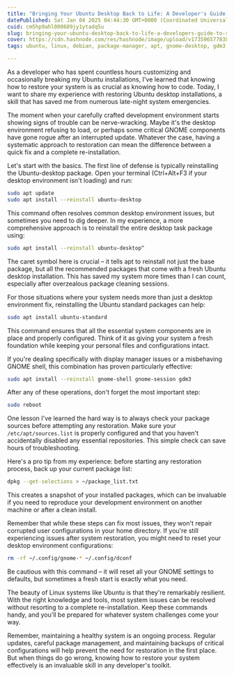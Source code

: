 ```yaml
---
title: "Bringing Your Ubuntu Desktop Back to Life: A Developer's Guide to System Restoration"
datePublished: Sat Jan 04 2025 04:44:30 GMT+0000 (Coordinated Universal Time)
cuid: cm5hp9ahl000609jy1ytadq5u
slug: bringing-your-ubuntu-desktop-back-to-life-a-developers-guide-to-system-restoration
cover: https://cdn.hashnode.com/res/hashnode/image/upload/v1735965778384/93ea4b04-b2c3-4dc1-86bd-b21847e83812.png
tags: ubuntu, linux, debian, package-manager, apt, gnome-desktop, gdm3, apt-pkg-manager

---
```


As a developer who has spent countless hours customizing and occasionally breaking my Ubuntu installations, I've learned that knowing how to restore your system is as crucial as knowing how to code. Today, I want to share my experience with restoring Ubuntu desktop installations, a skill that has saved me from numerous late-night system emergencies.

The moment when your carefully crafted development environment starts showing signs of trouble can be nerve-wracking. Maybe it's the desktop environment refusing to load, or perhaps some critical GNOME components have gone rogue after an interrupted update. Whatever the case, having a systematic approach to restoration can mean the difference between a quick fix and a complete re-installation.

Let's start with the basics. The first line of defense is typically reinstalling the Ubuntu-desktop package. Open your terminal (Ctrl+Alt+F3 if your desktop environment isn't loading) and run:

```bash
sudo apt update
sudo apt install --reinstall ubuntu-desktop
```

This command often resolves common desktop environment issues, but sometimes you need to dig deeper. In my experience, a more comprehensive approach is to reinstall the entire desktop task package using:

```bash
sudo apt install --reinstall ubuntu-desktop^
```

The caret symbol here is crucial – it tells apt to reinstall not just the base package, but all the recommended packages that come with a fresh Ubuntu desktop installation. This has saved my system more times than I can count, especially after overzealous package cleaning sessions.

For those situations where your system needs more than just a desktop environment fix, reinstalling the Ubuntu standard packages can help:

```bash
sudo apt install ubuntu-standard
```

This command ensures that all the essential system components are in place and properly configured. Think of it as giving your system a fresh foundation while keeping your personal files and configurations intact.

If you're dealing specifically with display manager issues or a misbehaving GNOME shell, this combination has proven particularly effective:

```bash
sudo apt install --reinstall gnome-shell gnome-session gdm3
```

After any of these operations, don't forget the most important step:

```bash
sudo reboot
```

One lesson I've learned the hard way is to always check your package sources before attempting any restoration. Make sure your `/etc/apt/sources.list` is properly configured and that you haven't accidentally disabled any essential repositories. This simple check can save hours of troubleshooting.

Here's a pro tip from my experience: before starting any restoration process, back up your current package list:

```bash
dpkg --get-selections > ~/package_list.txt
```

This creates a snapshot of your installed packages, which can be invaluable if you need to reproduce your development environment on another machine or after a clean install.

Remember that while these steps can fix most issues, they won't repair corrupted user configurations in your home directory. If you're still experiencing issues after system restoration, you might need to reset your desktop environment configurations:

```bash
rm -rf ~/.config/gnome-* ~/.config/dconf
```

Be cautious with this command – it will reset all your GNOME settings to defaults, but sometimes a fresh start is exactly what you need.

The beauty of Linux systems like Ubuntu is that they're remarkably resilient. With the right knowledge and tools, most system issues can be resolved without resorting to a complete re-installation. Keep these commands handy, and you'll be prepared for whatever system challenges come your way.

Remember, maintaining a healthy system is an ongoing process. Regular updates, careful package management, and maintaining backups of critical configurations will help prevent the need for restoration in the first place. But when things do go wrong, knowing how to restore your system effectively is an invaluable skill in any developer's toolkit.